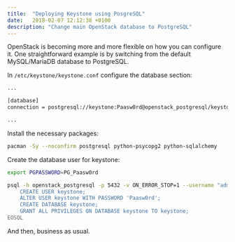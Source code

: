 ```yaml
---
title:  "Deploying Keystone using PosgreSQL"
date:   2018-02-07 12:12:38 +0100
description: "Change main OpenStack database to PostgreSQL"
---
```


OpenStack is becoming more and more flexible on how you can configure it. One straightforward example is by switching from the default MySQL/MariaDB database to PostgreSQL.

In `/etc/keystone/keystone.conf` configure the database section:

```bash
...

[database]
connection = postgresql://keystone:Paasw0rd@openstack_postgresql/keystone

...
```

Install the necessary packages:

```bash
pacman -Sy --noconfirm postgresql python-psycopg2 python-sqlalchemy
```

Create the database user for keystone:

```bash
export PGPASSWORD=PG_Paasw0rd

psql -h openstack_postgresql -p 5432 -v ON_ERROR_STOP=1 --username "admin" <<-EOSQL
    CREATE USER keystone;
    ALTER USER keystone WITH PASSWORD 'Paasw0rd';
    CREATE DATABASE keystone;
    GRANT ALL PRIVILEGES ON DATABASE keystone TO keystone;
EOSQL
```

And then, business as usual.